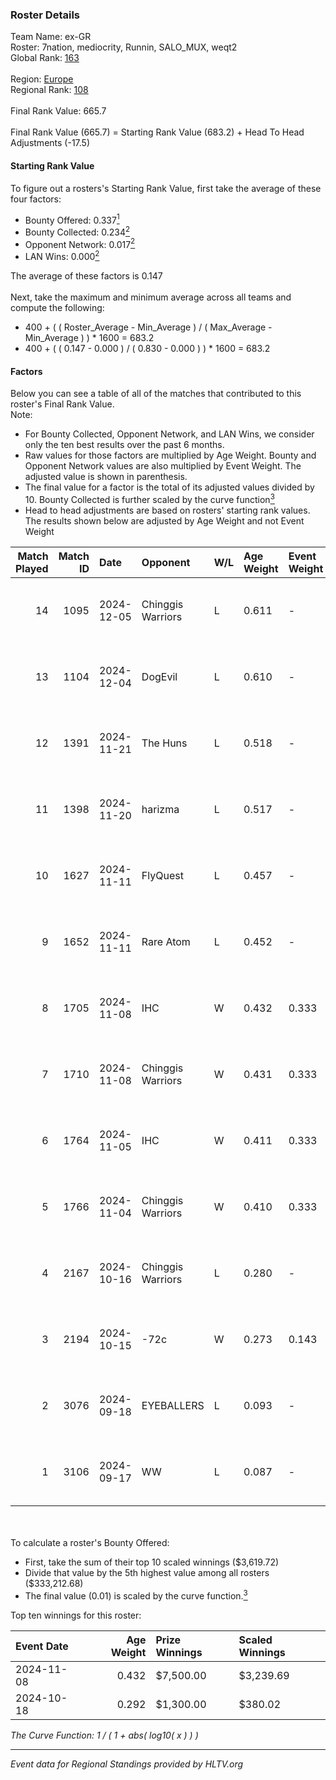 ### Roster Details<br />
Team Name: ex-GR<br />
Roster: 7nation, mediocrity, Runnin, SALO_MUX, weqt2<br />
Global Rank: [163](../../standings_global_2025_03_03.md)<br />
<br />
Region: [Europe]( ../../standings_europe_2025_03_03.md)<br />
Regional Rank: [108]( ../../standings_europe_2025_03_03.md)<br />
<br />
Final Rank Value:  665.7<br />
<br />
Final Rank Value (665.7) = Starting Rank Value (683.2) + Head To Head Adjustments (-17.5)<br />

#### Starting Rank Value<br />
To figure out a rosters's Starting Rank Value, first take the average of these four factors:<br />
- Bounty Offered: 0.337[<sup>1</sup>](#table2)
- Bounty Collected: 0.234[<sup>2</sup>](#table1)
- Opponent Network: 0.017[<sup>2</sup>](#table1)
- LAN Wins: 0.000[<sup>2</sup>](#table1)

The average of these factors is 0.147<br />
<br />
Next, take the maximum and minimum average across all teams and compute the following:<br />
- 400 + ( ( Roster_Average - Min_Average ) / ( Max_Average - Min_Average ) ) * 1600 = 683.2
- 400 + ( ( 0.147 - 0.000 ) / ( 0.830 - 0.000 ) ) * 1600 = 683.2


#### Factors<br />
Below you can see a table of all of the matches that contributed to this roster's Final Rank Value.<br />
Note:<br />

- For Bounty Collected, Opponent Network, and LAN Wins, we consider only the ten best results over the past 6 months.
- Raw values for those factors are multiplied by Age Weight. Bounty and Opponent Network values are also multiplied by Event Weight. The adjusted value is shown in parenthesis.
- The final value for a factor is the total of its adjusted values divided by 10. Bounty Collected is further scaled by the curve function[<sup>3</sup>](#curveFunction)
- Head to head adjustments are based on rosters' starting rank values. The results shown below are adjusted by Age Weight and not Event Weight
<span id="table1"></span><br />


| Match Played | Match ID | Date       | Opponent          | W/L | Age Weight | Event Weight | Bounty Collected | Opponent Network | LAN Wins  | H2H Adj. | Roster                                           |
| -: | -: | :- | :- | :- | :- | :- | :- | :- | :- | -: | :- |
|           14 |     1095 | 2024-12-05 | Chinggis Warriors | L   | 0.611      | -            | -                | -                | -         |    -7.93 | 7nation, mediocrity, Runnin, SALO_MUX, weqt2     |
|           13 |     1104 | 2024-12-04 | DogEvil           | L   | 0.610      | -            | -                | -                | -         |   -13.73 | 7nation, mediocrity, Runnin, SALO_MUX, weqt2     |
|           12 |     1391 | 2024-11-21 | The Huns          | L   | 0.518      | -            | -                | -                | -         |    -4.39 | mediocrity, Runnin, SALO_MUX, Sange, weqt2       |
|           11 |     1398 | 2024-11-20 | harizma           | L   | 0.517      | -            | -                | -                | -         |    -9.03 | dukefissura, mediocrity, Runnin, SALO_MUX, weqt2 |
|           10 |     1627 | 2024-11-11 | FlyQuest          | L   | 0.457      | -            | -                | -                | -         |    -2.09 | 7nation, mediocrity, Runnin, SALO_MUX, weqt2     |
|            9 |     1652 | 2024-11-11 | Rare Atom         | L   | 0.452      | -            | -                | -                | -         |    -4.30 | 7nation, mediocrity, Runnin, SALO_MUX, weqt2     |
|            8 |     1705 | 2024-11-08 | IHC               | W   | 0.432      | 0.333        | 0.003 (0.000)    | 0.076 (0.011)    | 0 (0.000) |     6.01 | 7nation, mediocrity, Runnin, SALO_MUX, weqt2     |
|            7 |     1710 | 2024-11-08 | Chinggis Warriors | W   | 0.431      | 0.333        | 0.015 (0.002)    | 0.525 (0.075)    | 0 (0.000) |     8.14 | 7nation, mediocrity, Runnin, SALO_MUX, weqt2     |
|            6 |     1764 | 2024-11-05 | IHC               | W   | 0.411      | 0.333        | 0.003 (0.000)    | 0.076 (0.010)    | 0 (0.000) |     5.79 | 7nation, mediocrity, Runnin, SALO_MUX, weqt2     |
|            5 |     1766 | 2024-11-04 | Chinggis Warriors | W   | 0.410      | 0.333        | 0.015 (0.002)    | 0.525 (0.072)    | 0 (0.000) |     8.07 | 7nation, mediocrity, Runnin, SALO_MUX, weqt2     |
|            4 |     2167 | 2024-10-16 | Chinggis Warriors | L   | 0.280      | -            | -                | -                | -         |    -3.30 | 7nation, mediocrity, Overdue, SALO_MUX, weqt2    |
|            3 |     2194 | 2024-10-15 | -72c              | W   | 0.273      | 0.143        | 0.001 (0.000)    | 0.000 (0.000)    | 0 (0.000) |     2.44 | 7nation, mediocrity, Overdue, SALO_MUX, weqt2    |
|            2 |     3076 | 2024-09-18 | EYEBALLERS        | L   | 0.093      | -            | -                | -                | -         |    -1.14 | 7nation, mediocrity, Runnin, SALO_MUX, weqt2     |
|            1 |     3106 | 2024-09-17 | WW                | L   | 0.087      | -            | -                | -                | -         |    -2.03 | 7nation, mediocrity, Runnin, SALO_MUX, weqt2     |

<br />
<span id="table2"></span><br />
To calculate a roster's Bounty Offered:<br />

- First, take the sum of their top 10 scaled winnings ($3,619.72)
- Divide that value by the 5th highest value among all rosters ($333,212.68)
- The final value (0.01) is scaled by the curve function.[<sup>3</sup>](#curveFunction)

Top ten winnings for this roster:<br />

| Event Date | Age Weight | Prize Winnings | Scaled Winnings |
| :- | -: | :- | :- |
| 2024-11-08 |      0.432 | $7,500.00      | $3,239.69       |
| 2024-10-18 |      0.292 | $1,300.00      | $380.02         |


<span id="curveFunction"></span>_The Curve Function: 1 / ( 1 + abs( log10( x ) ) )_<br />

---
_Event data for Regional Standings provided by HLTV.org_<br />

